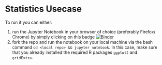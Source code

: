 # Statistics Usecase

To run it you can either:

1. run the Jupyter Notebook in your browser of choice (preferably Firefox/ Chrome) by simply clicking on this badge [![Binder](http://mybinder.org/badge.svg)](http://beta.mybinder.org/v2/gh/compstat-lmu/rcourses_notebook_statistics/master?filepath=notebook_statistics.ipynb)
2. fork the repo and run the notebook on your local machine via the bash command `cd <local repo> && jupyter notebook`. In this case, make sure that you already installed the required R packages `ggplot2` and `gridExtra`.
